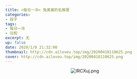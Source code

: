 ```yaml
---
title: <每日一冷> 兔美酱的名推理
categories:
- 段子
tags: 
- 每日一冷
- 日和
excerpt: 无
up: false
date: 2020/1/8 21:32:00
thumbnail: http://cdn.ailoveu.top/img/20200418110625.png
cover: http://cdn.ailoveu.top/img/20200418110625.png
---
```


  <div align="center">
  
![lRCXuj.png](http://cdn.ailoveu.top/img/20200418110747.png)

  </div>